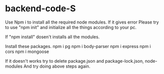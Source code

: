 # backend-code-S
Use Npm i to install all the required node modules.
If it gives error Please try to use "npm init" and initialize all the things according to your pc.

If "npm install" dosen't installs all the modules.

Install these packages.
npm i pg
npm i body-parser
npm i express
npm i cors
npm i mongoose



If it doesn't works try to delete package.json and package-lock.json, node-modules
And try doing above steps again.
